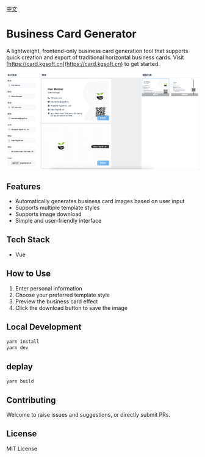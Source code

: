 [中文](readme/中文.md)

# Business Card Generator
A lightweight, frontend-only business card generation tool that supports quick creation and export of traditional horizontal business cards. Visit [https://card.kgsoft.cn](https://card.kgsoft.cn) to get started.

![Online Card Preview](demo.png)

## Features

- Automatically generates business card images based on user input
- Supports multiple template styles
- Supports image download
- Simple and user-friendly interface

## Tech Stack
- Vue

## How to Use

1. Enter personal information
2. Choose your preferred template style
3. Preview the business card effect
4. Click the download button to save the image

## Local Development
```
yarn install
yarn dev
```
## deplay
```
yarn build
```
## Contributing
Welcome to raise issues and suggestions, or directly submit PRs.
## License
MIT License
